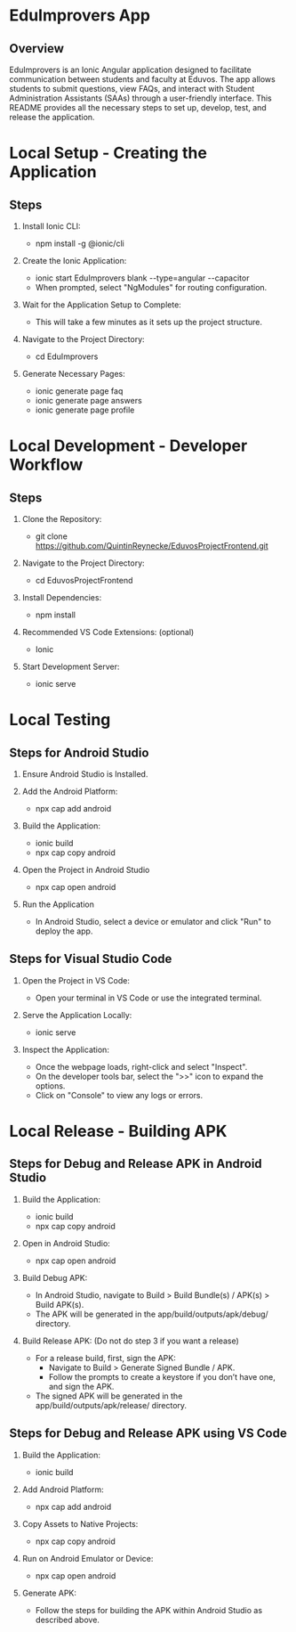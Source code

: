 # EduImprovers App
## Overview
EduImprovers is an Ionic Angular application designed to facilitate communication between students and faculty at Eduvos. The app allows students to submit questions, view FAQs, and interact with Student Administration Assistants (SAAs) through a user-friendly interface. This README provides all the necessary steps to set up, develop, test, and release the application.

# Local Setup - Creating the Application
## Steps

1. Install Ionic CLI:
    - npm install -g @ionic/cli

2. Create the Ionic Application:
    - ionic start EduImprovers blank --type=angular --capacitor
    - When prompted, select "NgModules" for routing configuration.

3. Wait for the Application Setup to Complete:
    - This will take a few minutes as it sets up the project structure.

4. Navigate to the Project Directory:
    - cd EduImprovers

5. Generate Necessary Pages:
    - ionic generate page faq
    - ionic generate page answers
    - ionic generate page profile

# Local Development - Developer Workflow
## Steps

1. Clone the Repository:
    - git clone https://github.com/QuintinReynecke/EduvosProjectFrontend.git

2. Navigate to the Project Directory:
    - cd EduvosProjectFrontend

3. Install Dependencies:
    - npm install

4. Recommended VS Code Extensions: (optional)
    - Ionic

5. Start Development Server:
    - ionic serve

# Local Testing
## Steps for Android Studio

1. Ensure Android Studio is Installed.

2. Add the Android Platform:
    - npx cap add android

3. Build the Application:
    - ionic build
    - npx cap copy android

4. Open the Project in Android Studio
    - npx cap open android

5. Run the Application
    - In Android Studio, select a device or emulator and click "Run" to deploy the app.

## Steps for Visual Studio Code

1. Open the Project in VS Code:
    - Open your terminal in VS Code or use the integrated terminal.

2. Serve the Application Locally:
    - ionic serve

3. Inspect the Application:
    - Once the webpage loads, right-click and select "Inspect".
    - On the developer tools bar, select the ">>" icon to expand the options.
    - Click on "Console" to view any logs or errors.

# Local Release - Building APK
## Steps for Debug and Release APK in Android Studio

1. Build the Application:
    - ionic build
    - npx cap copy android

2. Open in Android Studio:
    - npx cap open android

3. Build Debug APK:
    - In Android Studio, navigate to Build > Build Bundle(s) / APK(s) > Build APK(s).
    - The APK will be generated in the app/build/outputs/apk/debug/ directory.

4. Build Release APK: (Do not do step 3 if you want a release)
    - For a release build, first, sign the APK:
        - Navigate to Build > Generate Signed Bundle / APK.
        - Follow the prompts to create a keystore if you don’t have one, and sign the APK.
    - The signed APK will be generated in the app/build/outputs/apk/release/ directory.


## Steps for Debug and Release APK using VS Code

1. Build the Application:
    - ionic build

2. Add Android Platform:
    - npx cap add android

3. Copy Assets to Native Projects:
    - npx cap copy android

4. Run on Android Emulator or Device:
    - npx cap open android

5. Generate APK:
    - Follow the steps for building the APK within Android Studio as described above.

